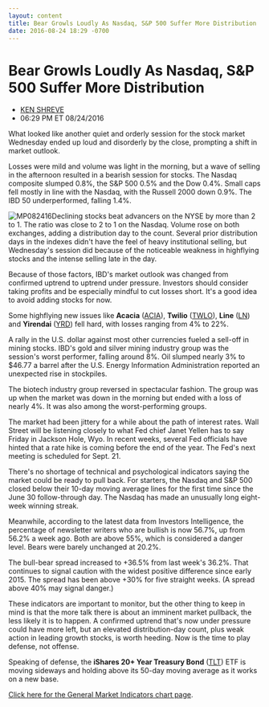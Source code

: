 ```yaml
---
layout: content
title: Bear Growls Loudly As Nasdaq, S&P 500 Suffer More Distribution
date: 2016-08-24 18:29 -0700
---
```



Bear Growls Loudly As Nasdaq, S&P 500 Suffer More Distribution
===============================================================




* [KEN SHREVE](https://www.investors.com/author/shrevek/ "Posts by KEN SHREVE")
* 06:29 PM ET 08/24/2016




What looked like another quiet and orderly session for the stock market Wednesday ended up loud and disorderly by the close, prompting a shift in market outlook.


Losses were mild and volume was light in the morning, but a wave of selling in the afternoon resulted in a bearish session for stocks. The Nasdaq composite slumped 0.8%, the S&P 500 0.5% and the Dow 0.4%. Small caps fell mostly in line with the Nasdaq, with the Russell 2000 down 0.9%. The IBD 50 underperformed, falling 1.4%.


![MP082416](https://www.investors.com/wp-content/uploads/2016/08/MP082416.jpg)Declining stocks beat advancers on the NYSE by more than 2 to 1. The ratio was close to 2 to 1 on the Nasdaq. Volume rose on both exchanges, adding a distribution day to the count. Several prior distribution days in the indexes didn't have the feel of heavy institutional selling, but Wednesday's session did because of the noticeable weakness in highflying stocks and the intense selling late in the day.


Because of those factors, IBD's market outlook was changed from confirmed uptrend to uptrend under pressure. Investors should consider taking profits and be especially mindful to cut losses short. It's a good idea to avoid adding stocks for now.


Some highflying new issues like **Acacia** ([ACIA](https://research.investors.com/quote.aspx?symbol=ACIA)), **Twilio** ([TWLO](https://research.investors.com/quote.aspx?symbol=TWLO)), **Line** ([LN](https://research.investors.com/quote.aspx?symbol=LN)) and **Yirendai** ([YRD](https://research.investors.com/quote.aspx?symbol=YRD)) fell hard, with losses ranging from 4% to 22%.


A rally in the U.S. dollar against most other currencies fueled a sell-off in mining stocks. IBD's gold and silver mining industry group was the session's worst performer, falling around 8%. Oil slumped nearly 3% to $46.77 a barrel after the U.S. Energy Information Administration reported an unexpected rise in stockpiles.


The biotech industry group reversed in spectacular fashion. The group was up when the market was down in the morning but ended with a loss of nearly 4%. It was also among the worst-performing groups.


The market had been jittery for a while about the path of interest rates. Wall Street will be listening closely to what Fed chief Janet Yellen has to say Friday in Jackson Hole, Wyo. In recent weeks, several Fed officials have hinted that a rate hike is coming before the end of the year. The Fed's next meeting is scheduled for Sept. 21.


There's no shortage of technical and psychological indicators saying the market could be ready to pull back. For starters, the Nasdaq and S&P 500 closed below their 10-day moving average lines for the first time since the June 30 follow-through day. The Nasdaq has made an unusually long eight-week winning streak.


Meanwhile, according to the latest data from Investors Intelligence, the percentage of newsletter writers who are bullish is now 56.7%, up from 56.2% a week ago. Both are above 55%, which is considered a danger level. Bears were barely unchanged at 20.2%.


The bull-bear spread increased to +36.5% from last week's 36.2%. That continues to signal caution with the widest positive difference since early 2015. The spread has been above +30% for five straight weeks. (A spread above 40% may signal danger.)


These indicators are important to monitor, but the other thing to keep in mind is that the more talk there is about an imminent market pullback, the less likely it is to happen. A confirmed uptrend that's now under pressure could have more left, but an elevated distribution-day count, plus weak action in leading growth stocks, is worth heeding. Now is the time to play defense, not offense.


Speaking of defense, the **iShares 20+ Year Treasury Bond** ([TLT](https://research.investors.com/quote.aspx?symbol=TLT)) ETF is moving sideways and holding above its 50-day moving average as it works on a new base.


[Click here for the General Market Indicators chart page](https://www.investors.com/wp-content/uploads/2016/08/IBD2508065643GMI.pdf).




